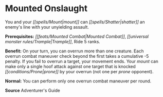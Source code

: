 ﻿---
cssclass: [feats]

---
# Mounted Onslaught

You and your _[[spells/Mount|mount]]_ can _[[spells/Shatter|shatter]]_ an enemy's line with your unyielding assault.

**Prerequisites:** _[[feats/Mounted Combat|Mounted Combat]]_, _[[universal monster rules/Trample|Trample]]_, Ride 5 ranks.

**Benefit:** On your turn, you can overrun more than one creature. Each overrun combat maneuver check beyond the first takes a cumulative -5 penalty. If you fail to overrun a target, your movement ends. Your _mount_ can make only a single hoof attack against one target that is knocked _[[conditions/Prone|prone]]_ by your overrun (not one per _prone_ opponent).

**Normal:** You can perform only one overrun combat maneuver per round.

**Source** Adventurer's Guide